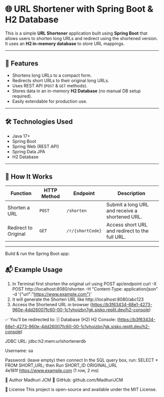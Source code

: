 # 🌐 URL Shortener with Spring Boot & H2 Database

This is a simple **URL Shortener** application built using **Spring Boot** that allows users to shorten long URLs and redirect using the shortened version. It uses an **H2 in-memory database** to store URL mappings.

---

## 🚀 Features

- Shortens long URLs to a compact form.
- Redirects short URLs to their original long URLs.
- Uses REST API (`POST` & `GET` methods).
- Stores data in an in-memory **H2 Database** (no manual DB setup required).
- Easily extendable for production use.

---

## 🛠 Technologies Used

- Java 17+
- Spring Boot
- Spring Web (REST API)
- Spring Data JPA
- H2 Database

---

## 🔗 How It Works

| Function             | HTTP Method | Endpoint             | Description                                      |
|----------------------|-------------|----------------------|--------------------------------------------------|
| Shorten a URL        | `POST`      | `/shorten`           | Submit a long URL and receive a shortened URL.   |
| Redirect to Original | `GET`       | `/r/{shortCode}`     | Access short URL and redirect to the full URL.   |

---
Build & run the Spring Boot app:

## 📬 Example Usage

1. In Terminal first shorten the original url using POST api/endpoint
   curl -X POST http://localhost:8080/shorten -H "Content-Type: application/json" -d '{"url":"https://www.example.com"}'
2. It will generate the Shorten URL like
     http://localhost:8080/abc123
4. Access the Shortened URL in browser
(https://b3f63434-68e1-4273-960e-4dd26007fc60-00-1c1yhojzbn7gk.sisko.replit.dev/h2-console)

✅ You’ll be redirected to:
🗄 Database (H2)
H2 Console: (https://b3f63434-68e1-4273-960e-4dd26007fc60-00-1c1yhojzbn7gk.sisko.replit.dev/h2-console)

JDBC URL: jdbc:h2:mem:urlshortenerdb

Username: sa

Password: (leave empty)
then connect
In the SQL query box, run:
SELECT * FROM SHORT_URL;
then Run
SHORT_ID  	ORIGINAL_URL  
4e181f	    https://www.example.com
(1 row, 2 ms)


🙌 Author
Madhuri JCM
🔗 GitHub: github.com/MadhuriJCM

📄 License
This project is open-source and available under the MIT License.
